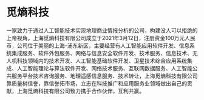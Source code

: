 # 

# 觅熵科技

一家致力于通过人工智能技术实现地理商业情报分析的公司，构建没人可以拒绝的上帝视角。上海觅熵科技有限公司成立于2021年3月12日，注册资金100万元人民币，公司位于美丽的上海-浦东新区，主要经营有人工智能应用软件开发、信息系统集成服务、软件外包服务、网络与信息安全软件开发、技术服务、信息技术、无人机科技领域内的技术开发、人工智能基础软件开发、卫星技术综合应用系统集成、人工智能理论与算法软件开发、网络技术服务、互联网数据服务、人工智能公共服务平台技术咨询服务、地理遥感信息服务、技术转让，上海觅熵科技有限公司靠质量树信誉，靠信誉拓市场，立志在科技推广和应用服务业领域做出自己的贡献，上海觅熵科技有限公司致力携手合作伙伴，互利共赢。


